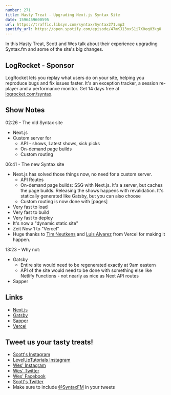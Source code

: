 ```yaml
---
number: 271
title: Hasty Treat - Upgrading Next.js Syntax Site
date: 1596459600595
url: https://traffic.libsyn.com/syntax/Syntax271.mp3
spotify_url: https://open.spotify.com/episode/47mKJ13oxS1i7X0eqH3kgO
---
```


In this Hasty Treat, Scott and Wes talk about their experience upgrading Syntax.fm and some of the site's big changes. 

## LogRocket - Sponsor
LogRocket lets you replay what users do on your site, helping you reproduce bugs and fix issues faster. It's an exception tracker, a session re-player and a performance monitor. Get 14 days free at [logrocket.com/syntax](https://logrocket.com/syntax).

## Show Notes

02:26 - The old Syntax site

* Next.js
* Custom server for
  * API - shows, Latest shows, sick picks
  * On-demand page builds
  * Custom routing

06:41 - The new Syntax site

* Next.js has solved those things now, no need for a custom server. 
  * API Routes
  * On-demand page builds: SSG with Next.js. It's a server, but caches the page builds. Releasing the shows happens with revalidation. It's statically generated like Gatsby, but you can also choose 
  * Custom routing is now done with [pages]
* Very fast to load
* Very fast to build
* Very fast to deploy
* It's now a "dynamic static site"
* Zeit Now 1 to "Vercel"
* Huge thanks to [Tim Neutkens](https://twitter.com/timneutkens) and [Luis Alvarez](https://twitter.com/luis_fades) from Vercel for making it happen.

13:23 - Why not:

* Gatsby
  * Entire site would need to be regenerated exactly at 9am eastern
  * API of the site would need to be done with something else like Netlify Functions - not nearly as nice as Next API routes
* Sapper

## Links
* [Next.js](https://nextjs.org/)
* [Gatsby](https://www.gatsbyjs.org/)
* [Sapper](https://sapper.svelte.dev/)
* [Vercel](https://vercel.com/)

## Tweet us your tasty treats!
* [Scott's Instagram](https://www.instagram.com/stolinski/)
* [LevelUpTutorials Instagram](https://www.instagram.com/LevelUpTutorials/)
* [Wes' Instagram](https://www.instagram.com/wesbos/)
* [Wes' Twitter](https://twitter.com/wesbos)
* [Wes' Facebook](https://www.facebook.com/wesbos.developer)
* [Scott's Twitter](https://twitter.com/stolinski)
* Make sure to include [@SyntaxFM](https://twitter.com/SyntaxFM) in your tweets